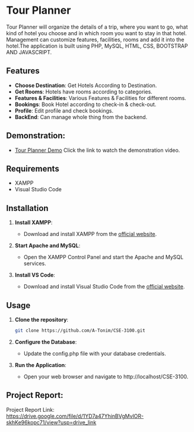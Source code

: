 # Tour Planner

Tour Planner will organize the details of a trip, where you want to go, what kind of hotel you choose and in which room you want to stay in that hotel. Management can customize features, facilities, rooms and add it into the hotel.The application is built using PHP, MySQL, HTML, CSS, BOOTSTRAP AND JAVASCRIPT.

## Features

- **Choose Destination**: Get Hotels According to Destination.
- **Get Rooms**: Hotels have rooms according to categories.
- **Features & Facilities**: Various Features & Facilities for different rooms.
- **Bookings**: Book Hotel according to check-in & check-out.
- **Profile**: Edit profile and check bookings.
- **BackEnd**: Can manage whole thing from the backend.

## Demonstration:
   - [Tour Planner Demo](https://youtu.be/hCXvdWDIT18) Click the link to watch the demonstration video.

## Requirements

- XAMPP
- Visual Studio Code

## Installation

1. **Install XAMPP**:
   - Download and install XAMPP from the [official website](https://www.apachefriends.org/index.html).

2. **Start Apache and MySQL**:
   - Open the XAMPP Control Panel and start the Apache and MySQL services.

3. **Install VS Code**:
   - Download and install Visual Studio Code from the [official website](https://code.visualstudio.com/).

## Usage

1. **Clone the repository**:
   ```bash
   git clone https://github.com/A-Tonim/CSE-3100.git

2. **Configure the Database**:
   - Update the config.php file with your database credentials.
   
3. **Run the Application**:
   - Open your web browser and navigate to http://localhost/CSE-3100.

## Project Report:
   Project Report Link: https://drive.google.com/file/d/1YD7a47YhinBVgMvlOR-skhKe96kopc71/view?usp=drive_link
